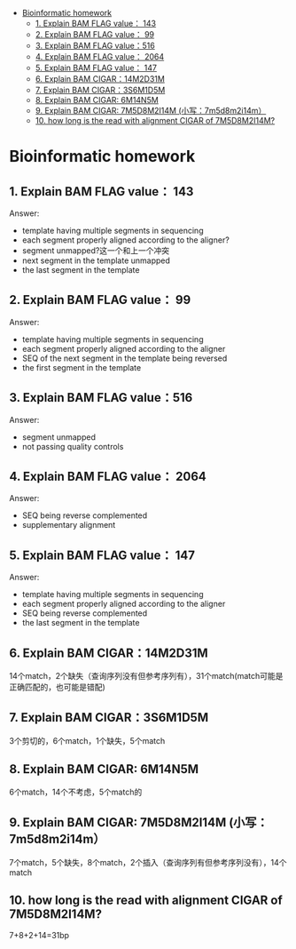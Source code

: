 - [Bioinformatic homework](#bioinformatic-homework)
  - [1. Explain BAM FLAG value： 143](#1-explain-bam-flag-value-143)
  - [2. Explain BAM FLAG value： 99](#2-explain-bam-flag-value-99)
  - [3. Explain BAM FLAG value：516](#3-explain-bam-flag-value516)
  - [4. Explain BAM FLAG value： 2064](#4-explain-bam-flag-value-2064)
  - [5. Explain BAM FLAG value： 147](#5-explain-bam-flag-value-147)
  - [6. Explain BAM CIGAR：14M2D31M](#6-explain-bam-cigar14m2d31m)
  - [7. Explain BAM CIGAR：3S6M1D5M](#7-explain-bam-cigar3s6m1d5m)
  - [8. Explain BAM CIGAR: 6M14N5M](#8-explain-bam-cigar-6m14n5m)
  - [9. Explain BAM CIGAR: 7M5D8M2I14M (小写：7m5d8m2i14m）](#9-explain-bam-cigar-7m5d8m2i14m-%e5%b0%8f%e5%86%997m5d8m2i14m)
  - [10. how long is the read with alignment CIGAR of 7M5D8M2I14M?](#10-how-long-is-the-read-with-alignment-cigar-of-7m5d8m2i14m)
# Bioinformatic homework
## 1. Explain BAM FLAG value： 143
Answer:
- template having multiple segments in sequencing
- each segment properly aligned according to the aligner?
- segment unmapped?这一个和上一个冲突
- next segment in the template unmapped
- the last segment in the template

## 2. Explain BAM FLAG value： 99
Answer:
- template having multiple segments in sequencing
- each segment properly aligned according to the aligner
- SEQ of the next segment in the template being reversed
- the first segment in the template
  
## 3. Explain BAM FLAG value：516
Answer:
- segment unmapped
- not passing quality controls

## 4. Explain BAM FLAG value： 2064
Answer:
- SEQ being reverse complemented
- supplementary alignment

## 5. Explain BAM FLAG value： 147
Answer:
- template having multiple segments in sequencing
- each segment properly aligned according to the aligner
- SEQ being reverse complemented
- the last segment in the template

## 6. Explain BAM CIGAR：14M2D31M
14个match，2个缺失（查询序列没有但参考序列有），31个match(match可能是正确匹配的，也可能是错配)

## 7. Explain BAM CIGAR：3S6M1D5M
3个剪切的，6个match，1个缺失，5个match

## 8. Explain BAM CIGAR: 6M14N5M
6个match，14个不考虑，5个match的

## 9. Explain BAM CIGAR: 7M5D8M2I14M  (小写：7m5d8m2i14m）
7个match，5个缺失，8个match，2个插入（查询序列有但参考序列没有），14个match

## 10. how long is the read with alignment CIGAR of 7M5D8M2I14M?
7+8+2+14=31bp
